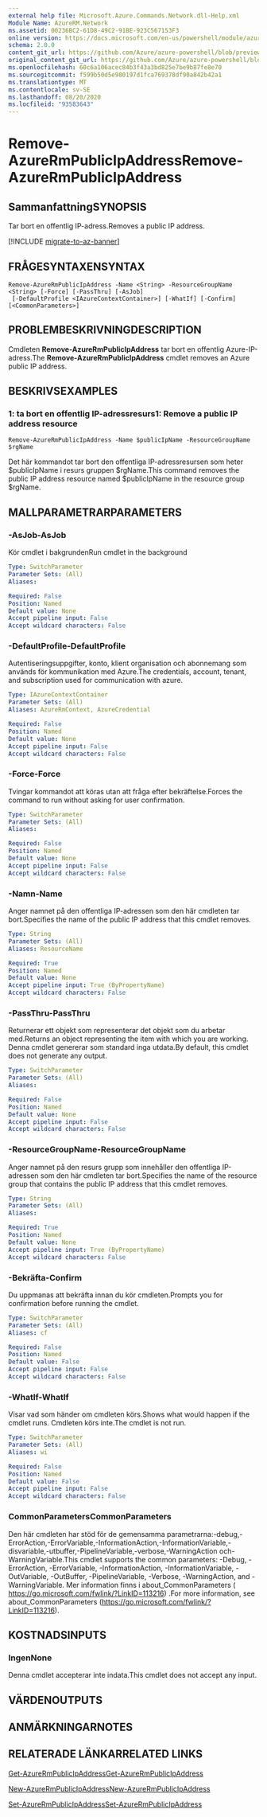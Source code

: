 ```yaml
---
external help file: Microsoft.Azure.Commands.Network.dll-Help.xml
Module Name: AzureRM.Network
ms.assetid: 00236BC2-61D8-49C2-91BE-923C567153F3
online version: https://docs.microsoft.com/en-us/powershell/module/azurerm.network/remove-azurermpublicipaddress
schema: 2.0.0
content_git_url: https://github.com/Azure/azure-powershell/blob/preview/src/ResourceManager/Network/Commands.Network/help/Remove-AzureRmPublicIpAddress.md
original_content_git_url: https://github.com/Azure/azure-powershell/blob/preview/src/ResourceManager/Network/Commands.Network/help/Remove-AzureRmPublicIpAddress.md
ms.openlocfilehash: 60c6a106acec84b3f43a3bd825e7be9b87fe8e70
ms.sourcegitcommit: f599b50d5e980197d1fca769378df90a842b42a1
ms.translationtype: MT
ms.contentlocale: sv-SE
ms.lasthandoff: 08/20/2020
ms.locfileid: "93583643"
---
```

# <span data-ttu-id="20d8f-101">Remove-AzureRmPublicIpAddress</span><span class="sxs-lookup"><span data-stu-id="20d8f-101">Remove-AzureRmPublicIpAddress</span></span>

## <span data-ttu-id="20d8f-102">Sammanfattning</span><span class="sxs-lookup"><span data-stu-id="20d8f-102">SYNOPSIS</span></span>
<span data-ttu-id="20d8f-103">Tar bort en offentlig IP-adress.</span><span class="sxs-lookup"><span data-stu-id="20d8f-103">Removes a public IP address.</span></span>

[!INCLUDE [migrate-to-az-banner](../../includes/migrate-to-az-banner.md)]

## <span data-ttu-id="20d8f-104">FRÅGESYNTAXEN</span><span class="sxs-lookup"><span data-stu-id="20d8f-104">SYNTAX</span></span>

```
Remove-AzureRmPublicIpAddress -Name <String> -ResourceGroupName <String> [-Force] [-PassThru] [-AsJob]
 [-DefaultProfile <IAzureContextContainer>] [-WhatIf] [-Confirm] [<CommonParameters>]
```

## <span data-ttu-id="20d8f-105">PROBLEMBESKRIVNING</span><span class="sxs-lookup"><span data-stu-id="20d8f-105">DESCRIPTION</span></span>
<span data-ttu-id="20d8f-106">Cmdleten **Remove-AzureRmPublicIpAddress** tar bort en offentlig Azure-IP-adress.</span><span class="sxs-lookup"><span data-stu-id="20d8f-106">The **Remove-AzureRmPublicIpAddress** cmdlet removes an Azure public IP address.</span></span>

## <span data-ttu-id="20d8f-107">BESKRIVS</span><span class="sxs-lookup"><span data-stu-id="20d8f-107">EXAMPLES</span></span>

### <span data-ttu-id="20d8f-108">1: ta bort en offentlig IP-adressresurs</span><span class="sxs-lookup"><span data-stu-id="20d8f-108">1: Remove a public IP address resource</span></span>
```
Remove-AzureRmPublicIpAddress -Name $publicIpName -ResourceGroupName $rgName
```

<span data-ttu-id="20d8f-109">Det här kommandot tar bort den offentliga IP-adressresursen som heter $publicIpName i resurs gruppen $rgName.</span><span class="sxs-lookup"><span data-stu-id="20d8f-109">This command removes the public IP address resource named $publicIpName in the resource group $rgName.</span></span>

## <span data-ttu-id="20d8f-110">MALLPARAMETRAR</span><span class="sxs-lookup"><span data-stu-id="20d8f-110">PARAMETERS</span></span>

### <span data-ttu-id="20d8f-111">-AsJob</span><span class="sxs-lookup"><span data-stu-id="20d8f-111">-AsJob</span></span>
<span data-ttu-id="20d8f-112">Kör cmdlet i bakgrunden</span><span class="sxs-lookup"><span data-stu-id="20d8f-112">Run cmdlet in the background</span></span>

```yaml
Type: SwitchParameter
Parameter Sets: (All)
Aliases: 

Required: False
Position: Named
Default value: None
Accept pipeline input: False
Accept wildcard characters: False
```

### <span data-ttu-id="20d8f-113">-DefaultProfile</span><span class="sxs-lookup"><span data-stu-id="20d8f-113">-DefaultProfile</span></span>
<span data-ttu-id="20d8f-114">Autentiseringsuppgifter, konto, klient organisation och abonnemang som används för kommunikation med Azure.</span><span class="sxs-lookup"><span data-stu-id="20d8f-114">The credentials, account, tenant, and subscription used for communication with azure.</span></span>

```yaml
Type: IAzureContextContainer
Parameter Sets: (All)
Aliases: AzureRmContext, AzureCredential

Required: False
Position: Named
Default value: None
Accept pipeline input: False
Accept wildcard characters: False
```

### <span data-ttu-id="20d8f-115">-Force</span><span class="sxs-lookup"><span data-stu-id="20d8f-115">-Force</span></span>
<span data-ttu-id="20d8f-116">Tvingar kommandot att köras utan att fråga efter bekräftelse.</span><span class="sxs-lookup"><span data-stu-id="20d8f-116">Forces the command to run without asking for user confirmation.</span></span>

```yaml
Type: SwitchParameter
Parameter Sets: (All)
Aliases: 

Required: False
Position: Named
Default value: None
Accept pipeline input: False
Accept wildcard characters: False
```

### <span data-ttu-id="20d8f-117">-Namn</span><span class="sxs-lookup"><span data-stu-id="20d8f-117">-Name</span></span>
<span data-ttu-id="20d8f-118">Anger namnet på den offentliga IP-adressen som den här cmdleten tar bort.</span><span class="sxs-lookup"><span data-stu-id="20d8f-118">Specifies the name of the public IP address that this cmdlet removes.</span></span>

```yaml
Type: String
Parameter Sets: (All)
Aliases: ResourceName

Required: True
Position: Named
Default value: None
Accept pipeline input: True (ByPropertyName)
Accept wildcard characters: False
```

### <span data-ttu-id="20d8f-119">-PassThru</span><span class="sxs-lookup"><span data-stu-id="20d8f-119">-PassThru</span></span>
<span data-ttu-id="20d8f-120">Returnerar ett objekt som representerar det objekt som du arbetar med.</span><span class="sxs-lookup"><span data-stu-id="20d8f-120">Returns an object representing the item with which you are working.</span></span>
<span data-ttu-id="20d8f-121">Denna cmdlet genererar som standard inga utdata.</span><span class="sxs-lookup"><span data-stu-id="20d8f-121">By default, this cmdlet does not generate any output.</span></span>

```yaml
Type: SwitchParameter
Parameter Sets: (All)
Aliases: 

Required: False
Position: Named
Default value: None
Accept pipeline input: False
Accept wildcard characters: False
```

### <span data-ttu-id="20d8f-122">-ResourceGroupName</span><span class="sxs-lookup"><span data-stu-id="20d8f-122">-ResourceGroupName</span></span>
<span data-ttu-id="20d8f-123">Anger namnet på den resurs grupp som innehåller den offentliga IP-adressen som den här cmdleten tar bort.</span><span class="sxs-lookup"><span data-stu-id="20d8f-123">Specifies the name of the resource group that contains the public IP address that this cmdlet removes.</span></span>

```yaml
Type: String
Parameter Sets: (All)
Aliases: 

Required: True
Position: Named
Default value: None
Accept pipeline input: True (ByPropertyName)
Accept wildcard characters: False
```

### <span data-ttu-id="20d8f-124">-Bekräfta</span><span class="sxs-lookup"><span data-stu-id="20d8f-124">-Confirm</span></span>
<span data-ttu-id="20d8f-125">Du uppmanas att bekräfta innan du kör cmdleten.</span><span class="sxs-lookup"><span data-stu-id="20d8f-125">Prompts you for confirmation before running the cmdlet.</span></span>

```yaml
Type: SwitchParameter
Parameter Sets: (All)
Aliases: cf

Required: False
Position: Named
Default value: False
Accept pipeline input: False
Accept wildcard characters: False
```

### <span data-ttu-id="20d8f-126">-WhatIf</span><span class="sxs-lookup"><span data-stu-id="20d8f-126">-WhatIf</span></span>
<span data-ttu-id="20d8f-127">Visar vad som händer om cmdleten körs.</span><span class="sxs-lookup"><span data-stu-id="20d8f-127">Shows what would happen if the cmdlet runs.</span></span>
<span data-ttu-id="20d8f-128">Cmdleten körs inte.</span><span class="sxs-lookup"><span data-stu-id="20d8f-128">The cmdlet is not run.</span></span>

```yaml
Type: SwitchParameter
Parameter Sets: (All)
Aliases: wi

Required: False
Position: Named
Default value: False
Accept pipeline input: False
Accept wildcard characters: False
```

### <span data-ttu-id="20d8f-129">CommonParameters</span><span class="sxs-lookup"><span data-stu-id="20d8f-129">CommonParameters</span></span>
<span data-ttu-id="20d8f-130">Den här cmdleten har stöd för de gemensamma parametrarna:-debug,-ErrorAction,-ErrorVariable,-InformationAction,-InformationVariable,-disvariable,-utbuffer,-PipelineVariable,-verbose,-WarningAction och-WarningVariable.</span><span class="sxs-lookup"><span data-stu-id="20d8f-130">This cmdlet supports the common parameters: -Debug, -ErrorAction, -ErrorVariable, -InformationAction, -InformationVariable, -OutVariable, -OutBuffer, -PipelineVariable, -Verbose, -WarningAction, and -WarningVariable.</span></span> <span data-ttu-id="20d8f-131">Mer information finns i about_CommonParameters ( https://go.microsoft.com/fwlink/?LinkID=113216) .</span><span class="sxs-lookup"><span data-stu-id="20d8f-131">For more information, see about_CommonParameters (https://go.microsoft.com/fwlink/?LinkID=113216).</span></span>

## <span data-ttu-id="20d8f-132">KOSTNADS</span><span class="sxs-lookup"><span data-stu-id="20d8f-132">INPUTS</span></span>

### <span data-ttu-id="20d8f-133">Ingen</span><span class="sxs-lookup"><span data-stu-id="20d8f-133">None</span></span>
<span data-ttu-id="20d8f-134">Denna cmdlet accepterar inte indata.</span><span class="sxs-lookup"><span data-stu-id="20d8f-134">This cmdlet does not accept any input.</span></span>

## <span data-ttu-id="20d8f-135">VÄRDEN</span><span class="sxs-lookup"><span data-stu-id="20d8f-135">OUTPUTS</span></span>

## <span data-ttu-id="20d8f-136">ANMÄRKNINGAR</span><span class="sxs-lookup"><span data-stu-id="20d8f-136">NOTES</span></span>

## <span data-ttu-id="20d8f-137">RELATERADE LÄNKAR</span><span class="sxs-lookup"><span data-stu-id="20d8f-137">RELATED LINKS</span></span>

[<span data-ttu-id="20d8f-138">Get-AzureRmPublicIpAddress</span><span class="sxs-lookup"><span data-stu-id="20d8f-138">Get-AzureRmPublicIpAddress</span></span>](./Get-AzureRmPublicIpAddress.md)

[<span data-ttu-id="20d8f-139">New-AzureRmPublicIpAddress</span><span class="sxs-lookup"><span data-stu-id="20d8f-139">New-AzureRmPublicIpAddress</span></span>](./New-AzureRmPublicIpAddress.md)

[<span data-ttu-id="20d8f-140">Set-AzureRmPublicIpAddress</span><span class="sxs-lookup"><span data-stu-id="20d8f-140">Set-AzureRmPublicIpAddress</span></span>](./Set-AzureRmPublicIpAddress.md)



